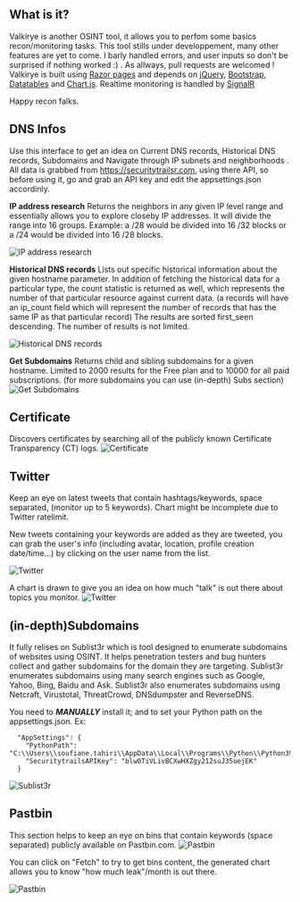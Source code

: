
## What is it?
Valkirye is another OSINT tool, it allows you to perfom some basics recon/monitoring tasks.
This tool stills under developpement, many other features are yet to come. I barly handled errors, and user inputs so don't be surprised if nothing worked :) . As allways, pull requests are welcomed !
Valkirye is built using [Razor pages](https://docs.microsoft.com/en-us/aspnet/core/razor-pages/?view=aspnetcore-5.0&tabs=visual-studio) and depends on [jQuery](https://jquery.com/),  [Bootstrap](https://getbootstrap.com/), [Datatables](https://datatables.net/) and [Chart.js](https://www.chartjs.org/). Realtime monitoring is handled by [SignalR](https://dotnet.microsoft.com/apps/aspnet/signalr)

Happy recon falks.

## DNS Infos
Use this interface to get an idea on Current DNS records, Historical DNS records, Subdomains and Navigate through IP subnets and neighborhoods . 
All data is grabbed from https://securitytrailsr.com, using there API, so before using it, go and grab an API key and edit the appsettings.json accordinly.

**IP address research**
Returns the neighbors in any given IP level range and essentially allows you to explore closeby IP addresses. It will divide the range into 16 groups. Example: a /28 would be divided into 16 /32 blocks or a /24 would be divided into 16 /28 blocks.

![IP address research](https://raw.githubusercontent.com/soufianetahiri/Valkyrie/master/Valkyrie/Screenshots/dnsinfo_IPsearch.JPG)

**Historical DNS records**
Lists out specific historical information about the given hostname parameter. In addition of fetching the historical data for a particular type, the count statistic is returned as well, which represents the number of that particular resource against current data. (a records will have an ip_count field which will represent the number of records that has the same IP as that particular record) The results are sorted first_seen descending. The number of results is not limited.

![Historical DNS records](https://raw.githubusercontent.com/soufianetahiri/Valkyrie/master/Valkyrie/Screenshots/dnsinfo_historicaldns.JPG)

**Get Subdomains**
Returns child and sibling subdomains for a given hostname. Limited to 2000 results for the Free plan and to 10000 for all paid subscriptions. (for more subdomains you can use (in-depth) Subs section)
![Get Subdomains](https://raw.githubusercontent.com/soufianetahiri/Valkyrie/master/Valkyrie/Screenshots/dnsinfo_subdomains.JPG)

## Certificate
Discovers certificates by searching all of the publicly known Certificate Transparency (CT) logs.
![Certificate](https://raw.githubusercontent.com/soufianetahiri/Valkyrie/master/Valkyrie/Screenshots/cert_search.JPG)
## Twitter
Keep an eye on latest tweets that contain hashtags/keywords, space separated, (monitor up to 5 keywords). Chart might be incomplete due to Twitter ratelimit.

New tweets containing your keywords are added as they are tweeted, you can grab the user's info (including avatar, location, profile creation date/time...) by clicking on the user name from the list.

![Twitter](https://raw.githubusercontent.com/soufianetahiri/Valkyrie/master/Valkyrie/Screenshots/twitter_monitor.jpg)

A chart is drawn to give you an idea on how much "talk" is out there about topics you monitor.
![Twitter](https://raw.githubusercontent.com/soufianetahiri/Valkyrie/master/Valkyrie/Screenshots/twitter_monitor_2.jpg)

## (in-depth)Subdomains
It fully relises on Sublist3r which is tool designed to enumerate subdomains of websites using OSINT. It helps penetration testers and bug hunters collect and gather subdomains for the domain they are targeting. Sublist3r enumerates subdomains using many search engines such as Google, Yahoo, Bing, Baidu and Ask. Sublist3r also enumerates subdomains using Netcraft, Virustotal, ThreatCrowd, DNSdumpster and ReverseDNS.

You need to ***MANUALLY*** install it; and to set your Python path on the appsettings.json. Ex:

      "AppSettings": {
        "PythonPath": "C:\\Users\\soufiane.tahiri\\AppData\\Local\\Programs\\Python\\Python39",
        "SecuritytrailsAPIKey": "blw0TiVLivBCXwHXZgy212suJ35uejEK"
      }
![Sublist3r ](https://raw.githubusercontent.com/soufianetahiri/Valkyrie/master/Valkyrie/Screenshots/subdomains.jpg)

## Pastbin
This section helps to keep an eye on bins that contain keywords (space separated)  publicly available on Pastbin.com. 
![Pastbin](https://raw.githubusercontent.com/soufianetahiri/Valkyrie/master/Valkyrie/Screenshots/pastbin.jpg)

You can click on "Fetch" to try to get bins content, the generated chart allows you to know "how much leak"/month is out there.

![Pastbin](https://raw.githubusercontent.com/soufianetahiri/Valkyrie/master/Valkyrie/Screenshots/pastbin_rawdata.jpg)
